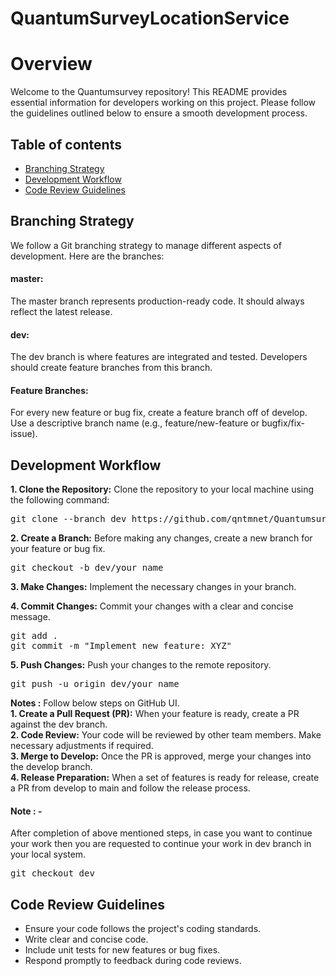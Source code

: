 # QuantumSurveyLocationService

# Overview

Welcome to the Quantumsurvey repository! This README provides essential information for developers working on this project. Please follow the guidelines outlined below to ensure a smooth development process.

## Table of contents

<!-- * [Live](#live) -->
* [Branching Strategy](#Branch)
* [Development Workflow](#Developer)
* [Code Review Guidelines](#Review)

  
## <a name="Branch"></a>Branching Strategy
<p>We follow a Git branching strategy to manage different aspects of development. Here are the branches:

#### master:
The master branch represents production-ready code. It should always reflect the latest release.

#### dev: 
The dev branch is where features are integrated and tested. Developers should create feature branches from this branch.

#### Feature Branches: 
For every new feature or bug fix, create a feature branch off of develop. Use a descriptive branch name (e.g., feature/new-feature or bugfix/fix-issue).</p>
<!-- <pre>
# Example workflow for creating a new feature branch
git checkout dev
git pull origin dev
git checkout -b dev/your_name
</pre> -->

## <a name="Developer"></a>Development Workflow
**1. Clone the Repository:** Clone the repository to your local machine using the following command:
<pre>
git clone --branch dev https://github.com/qntmnet/Quantumsurvey.git
</pre>

**2. Create a Branch:** Before making any changes, create a new branch for your feature or bug fix. 
<pre>
git checkout -b dev/your_name
</pre>

**3. Make Changes:** Implement the necessary changes in your branch. 

**4. Commit Changes:** Commit your changes with a clear and concise message.
<pre>
git add .
git commit -m "Implement new feature: XYZ"
</pre>

**5. Push Changes:** Push your changes to the remote repository.
<pre>
git push -u origin dev/your_name
</pre>

**Notes :** Follow below steps on GitHub UI.  
**1. Create a Pull Request (PR):** When your feature is ready, create a PR against the dev branch.  
**2. Code Review:** Your code will be reviewed by other team members. Make necessary adjustments if required.  
**3. Merge to Develop:** Once the PR is approved, merge your changes into the develop branch.  
**4. Release Preparation:**  When a set of features is ready for release, create a PR from develop to main and follow the release process.  
#### Note : -
After completion of above mentioned steps, in case you want to continue your work then you are requested to continue your work in dev branch in your local system. 
<pre>
git checkout dev
</pre>
## <a name="Review"></a>Code Review Guidelines

* Ensure your code follows the project's coding standards.   
* Write clear and concise code.  
* Include unit tests for new features or bug fixes.  
* Respond promptly to feedback during code reviews.  
  



